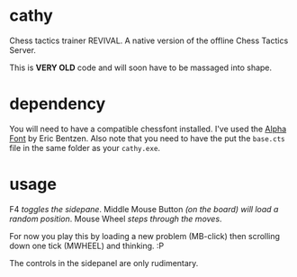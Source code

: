 # cathy

Chess tactics trainer REVIVAL. A native version of the offline Chess Tactics Server.

This is **VERY OLD** code and will soon have to be massaged into shape.

# dependency

You will need to have a compatible chessfont installed. I've used the [Alpha Font](http://www.enpassant.dk/chess/fontimg/alpha.htm) by Eric Bentzen. Also note that you need to have the put the `base.cts` file in the same folder as your `cathy.exe`.

# usage

F4 *toggles the sidepane*.
Middle Mouse Button *(on the board) will load a random position*.
Mouse Wheel *steps through the moves*.

For now you play this by loading a new problem (MB-click) then scrolling down one tick (MWHEEL) and thinking. :P

The controls in the sidepanel are only rudimentary.
